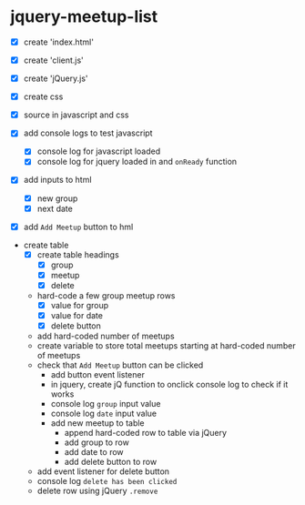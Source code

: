 # jquery-meetup-list

- [X] create 'index.html'
- [X] create 'client.js'
- [X] create 'jQuery.js'
- [X] create css
- [X] source in javascript and css

- [X] add console logs to test javascript
    - [X] console log for javascript loaded
    - [X] console log for jquery loaded in and `onReady` function
- [X] add inputs to html
    - [X] new group
    - [X] next date
 - [X] add `Add Meetup` button to hml
- create table
    - [X] create table headings
        - [X] group
        - [X] meetup
        - [X] delete
    - hard-code a few group meetup rows
        - [X] value for group
        - [X] value for date
        - [X] delete button
    - add hard-coded number of meetups
    - create variable to store total meetups starting at hard-coded number of meetups
    - check that `Add Meetup` button can be clicked
        - add button event listener
        - in jquery, create jQ function to onclick console log to check if it works
        - console log `group` input value
        - console log `date` input value
        - add new meetup to table
            - append hard-coded row to table via jQuery
            - add group to row
            - add date to row
            - add delete button to row
    - add event listener for delete button
    - console log `delete has been clicked`
    - delete row using jQuery `.remove`